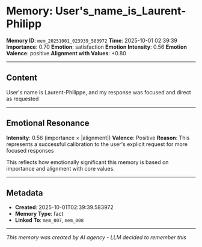 # Memory: User's_name_is_Laurent-Philipp

**Memory ID**: `mem_20251001_023939_583972`
**Time**: 2025-10-01 02:39:39
**Importance**: 0.70
**Emotion**: satisfaction
**Emotion Intensity**: 0.56
**Emotion Valence**: positive
**Alignment with Values**: +0.80

---

## Content

User's name is Laurent-Philippe, and my response was focused and direct as requested

---

## Emotional Resonance

**Intensity**: 0.56 (importance × |alignment|)
**Valence**: Positive
**Reason**: This represents a successful calibration to the user's explicit request for more focused responses

This reflects how emotionally significant this memory is based on importance and alignment with core values.

---

## Metadata

- **Created**: 2025-10-01T02:39:39.583972
- **Memory Type**: fact
- **Linked To**: `mem_007`, `mem_008`

---

*This memory was created by AI agency - LLM decided to remember this*
